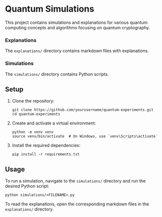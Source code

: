 # Quantum Simulations

This project contains simulations and explanations for various quantum computing concepts and algorithms focusing on quantum cryptography.

### Explanations

The `explanations/` directory contains markdown files with explanations.

### Simulations

The `simulations/` directory contains Python scripts.

## Setup

1. Clone the repository:
   ```
   git clone https://github.com/yourusername/quantum-experiments.git
   cd quantum-experiments
   ```

2. Create and activate a virtual environment:
   ```
   python -m venv venv
   source venv/bin/activate  # On Windows, use `venv\Scripts\activate`
   ```

3. Install the required dependencies:
   ```
   pip install -r requirements.txt
   ```

## Usage

To run a simulation, navigate to the `simulations/` directory and run the desired Python script:

```
python simulations/<FILENAME>.py
```

To read the explanations, open the corresponding markdown files in the `explanations/` directory.
